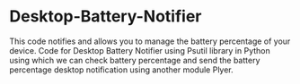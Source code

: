 # Desktop-Battery-Notifier
This code notifies and allows you to manage the battery percentage of your device.
Code for Desktop Battery Notifier using Psutil library in Python using which we can check battery percentage and send the battery percentage desktop notification using another module Plyer.
